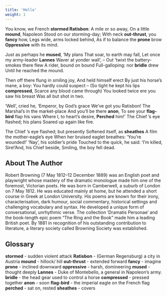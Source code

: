 ```yaml
---
title: 'Hello'
weight: 1
---
```


You know, we French **stormed Ratisbon**:
A mile or so away,
On a little **mound**, Napoleon
Stood on our storming-day;
With neck **out-thrust**, you **fancy** how,
Legs wide, arms locked behind,
As if to balance the **prone** brow
**Oppressive** with its mind. 

Just as perhaps he **mused**, ‘My plans
That soar, to earth may fall,
Let once my army-leader **Lannes**
Waver at yonder wall’, –
Out ’twixt the battery-smokes there flew
A rider, bound on bound
Full-galloping: nor **bridle** drew
Until he reached the mound. 

Then off there flung in smiling joy,
And held himself erect
By just his horse’s mane, a boy:
You hardly could suspect –
(So tight he kept his lips **compressed**,
Scarce any blood came through)
You looked twice ere you saw his breast
Was all but shot in two. 

‘Well’, cried he, ‘Emperor, by God’s grace
We’ve got you Ratisbon!
The Marshal’s in the market-place
And you’ll be there **anon**,
To see your **flag-bird** flap his vans
Where I, to heart’s desire,
**Perched** him!’ The Chief ’s eye flashed; his plans
Soared up again like fire. 

The Chief ’s eye flashed; but presently
Softened itself, as **sheathes**
A film the mother-eagle’s eye
When her bruised eaglet breathes:
‘You’re wounded!’ ‘Nay’, his soldier’s pride
Touched to the quick, he said:
‘I’m killed, Sire!’And, his Chief beside,
Smiling, the boy fell dead.

## About The Author

Robert Browning (7 May 1812–12 December 1889) was an English poet and playwright whose mastery of the dramatic monologue made him one of the foremost, Victorian poets. He was born in Camberwell, a suburb of London on 7 May 1812. He was educated mainly at home, but he attended a short course in Greek at London University. His poems are known for their irony, characterisation, dark humour, social commentary, historical settings and challenging vocabulary and syntax. He developed a unique form of conversational, unrhythmic verse. The collection ‘Dramatis Personae’ and the book-length epic poem “The Ring and the Book” made him a leading British poet. By 1881 in recognition of his outstanding contribution to literature, a literary society called Browning Society was established.


## Glossary

**stormed** - sudden violent attack 
**Ratisbon** - (German Regensburg) a city in Austria 
**mound** - hillock/ hill 
**out-thrust** - extended forward 
**fancy** - imagine 
**prone** - inclined downward 
**oppressive** - harsh, domineering 
**mused** - thought deeply 
**Lannes** - Duke of Montebello, a general in Napoleon’s army. 
**bridle** - the head gear used to control a horse 
**compressed** - pressed together 
**anon** - soon 
**flag-bird** - the imperial eagle on the French flag 
**perched** - sat on, rested 
**sheathes** - covers

